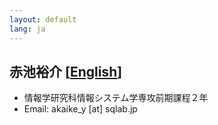 ```yaml
---
layout: default
lang: ja
---
```


## 赤池裕介 [[English](./akaike_y_en)]

- 情報学研究科情報システム学専攻前期課程２年
- Email: akaike_y [at] sqlab.jp